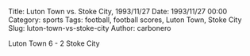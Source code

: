 Title: Luton Town vs. Stoke City, 1993/11/27
Date: 1993/11/27 00:00
Category: sports
Tags: football, football scores, Luton Town, Stoke City
Slug: luton-town-vs-stoke-city
Author: carbonero


Luton Town 6 - 2 Stoke City

